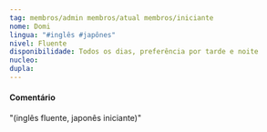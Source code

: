 ```yaml
---
tag: membros/admin membros/atual membros/iniciante
nome: Domi
lingua: "#inglês #japônes"
nivel: Fluente
disponibilidade: Todos os dias, preferência por tarde e noite
nucleo: 
dupla: 
---
```


#### Comentário
"(inglês fluente, japonês iniciante)"